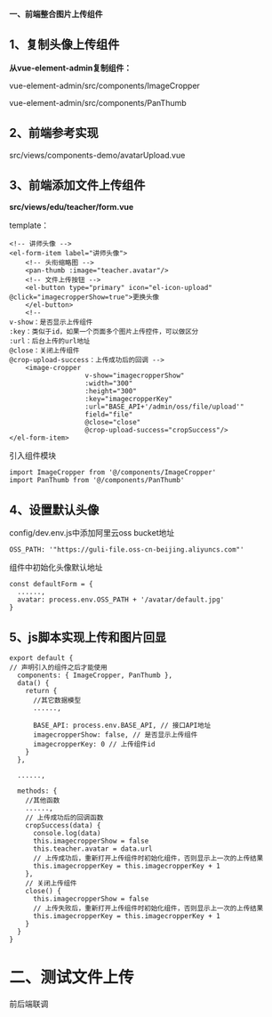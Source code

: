 **一、前端整合图片上传组件**

## 1、复制头像上传组件

**从vue-element-admin复制组件：**

vue-element-admin/src/components/ImageCropper

vue-element-admin/src/components/PanThumb

## 2、前端参考实现

src/views/components-demo/avatarUpload.vue

## 3、前端添加文件上传组件

**src/views/edu/teacher/form.vue**

template：

 

```
<!-- 讲师头像 -->
<el-form-item label="讲师头像">
    <!-- 头衔缩略图 -->
    <pan-thumb :image="teacher.avatar"/>
    <!-- 文件上传按钮 -->
    <el-button type="primary" icon="el-icon-upload" @click="imagecropperShow=true">更换头像
    </el-button>
    <!--
v-show：是否显示上传组件
:key：类似于id，如果一个页面多个图片上传控件，可以做区分
:url：后台上传的url地址
@close：关闭上传组件
@crop-upload-success：上传成功后的回调 -->
    <image-cropper
                   v-show="imagecropperShow"
                   :width="300"
                   :height="300"
                   :key="imagecropperKey"
                   :url="BASE_API+'/admin/oss/file/upload'"
                   field="file"
                   @close="close"
                   @crop-upload-success="cropSuccess"/>
</el-form-item>
```

引入组件模块

 

```
import ImageCropper from '@/components/ImageCropper'
import PanThumb from '@/components/PanThumb'
```

## 4、设置默认头像

config/dev.env.js中添加阿里云oss bucket地址

 

```
OSS_PATH: '"https://guli-file.oss-cn-beijing.aliyuncs.com"'
```

组件中初始化头像默认地址

 

```
const defaultForm = {
  ......,
  avatar: process.env.OSS_PATH + '/avatar/default.jpg'
}
```

## 5、js脚本实现上传和图片回显

 

```
export default {
// 声明引入的组件之后才能使用
  components: { ImageCropper, PanThumb },
  data() {
    return {
      //其它数据模型
      ......,
        
      BASE_API: process.env.BASE_API, // 接口API地址
      imagecropperShow: false, // 是否显示上传组件
      imagecropperKey: 0 // 上传组件id
    }
  },
    
  ......,
    
  methods: {
    //其他函数
    ......,
    // 上传成功后的回调函数
    cropSuccess(data) {
      console.log(data)
      this.imagecropperShow = false
      this.teacher.avatar = data.url
      // 上传成功后，重新打开上传组件时初始化组件，否则显示上一次的上传结果
      this.imagecropperKey = this.imagecropperKey + 1
    },
    // 关闭上传组件
    close() {
      this.imagecropperShow = false
      // 上传失败后，重新打开上传组件时初始化组件，否则显示上一次的上传结果
      this.imagecropperKey = this.imagecropperKey + 1
    }
  }
}
```

# 二、测试文件上传

前后端联调